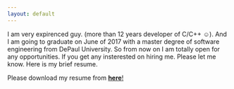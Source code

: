 ```yaml
---
layout: default
---
```


I am very expirenced guy. (more than 12 years developer of C/C++ :relaxed:). And I am going to graduate on June of 2017 with a master degree of software engineering from DePaul University.
So from now on I am totally open for any opportunities. If you get any insterested on hiring me. Please let me know. Here is my brief resume.

Please download my resume from [**here**!](/_asset/EthanHao-resume.pdf)


 
